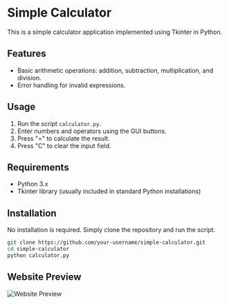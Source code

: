 # Simple Calculator

This is a simple calculator application implemented using Tkinter in Python.

## Features
- Basic arithmetic operations: addition, subtraction, multiplication, and division.
- Error handling for invalid expressions.

## Usage
1. Run the script `calculator.py`.
2. Enter numbers and operators using the GUI buttons.
3. Press "=" to calculate the result.
4. Press "C" to clear the input field.

## Requirements
- Python 3.x
- Tkinter library (usually included in standard Python installations)

## Installation
No installation is required. Simply clone the repository and run the script.

```bash
git clone https://github.com/your-username/simple-calculator.git
cd simple-calculator
python calculator.py
```

 ## Website Preview

![Website Preview]()
